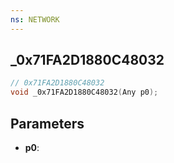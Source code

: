 ```yaml
---
ns: NETWORK
---
```

## _0x71FA2D1880C48032

```c
// 0x71FA2D1880C48032
void _0x71FA2D1880C48032(Any p0);
```

## Parameters
* **p0**:
